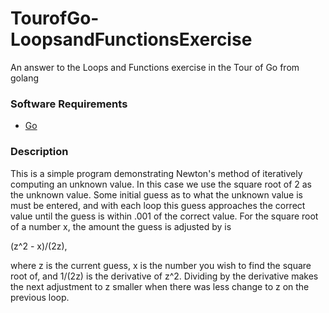# TourofGo-LoopsandFunctionsExercise
An answer to the Loops and Functions exercise in the Tour of Go from golang

### Software Requirements ###

* [Go](http://golang.org/)

### Description ###

This is a simple program demonstrating Newton's method of iteratively computing an unknown value. In this case we use the square root of 2 as the unknown value. Some initial guess as to what the unknown value is must be entered, and with each loop this guess approaches the correct value until the guess is within .001 of the correct value. For the square root of a number x, the amount the guess is adjusted by is

(z^2 - x)/(2z),

where z is the current guess, x is the number you wish to find the square root of, and 1/(2z) is the derivative of z^2. Dividing by the derivative makes the next adjustment to z smaller when there was less change to z on the previous loop.
